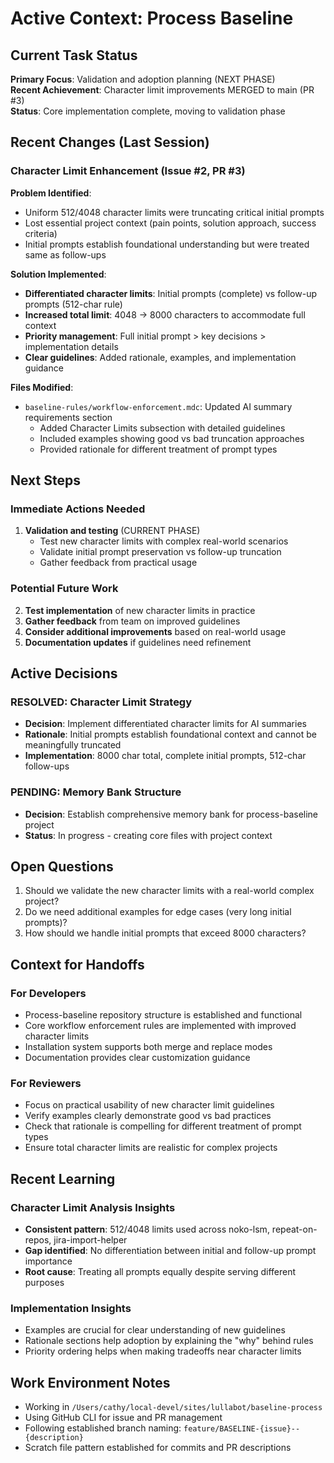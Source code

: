 # Active Context: Process Baseline

## Current Task Status

**Primary Focus**: Validation and adoption planning (NEXT PHASE)  
**Recent Achievement**: Character limit improvements MERGED to main (PR #3)  
**Status**: Core implementation complete, moving to validation phase

## Recent Changes (Last Session)

### Character Limit Enhancement (Issue #2, PR #3)

**Problem Identified**: 
- Uniform 512/4048 character limits were truncating critical initial prompts
- Lost essential project context (pain points, solution approach, success criteria)
- Initial prompts establish foundational understanding but were treated same as follow-ups

**Solution Implemented**:
- **Differentiated character limits**: Initial prompts (complete) vs follow-up prompts (512-char rule)
- **Increased total limit**: 4048 → 8000 characters to accommodate full context
- **Priority management**: Full initial prompt > key decisions > implementation details
- **Clear guidelines**: Added rationale, examples, and implementation guidance

**Files Modified**:
- `baseline-rules/workflow-enforcement.mdc`: Updated AI summary requirements section
  - Added Character Limits subsection with detailed guidelines
  - Included examples showing good vs bad truncation approaches
  - Provided rationale for different treatment of prompt types

## Next Steps

### Immediate Actions Needed
1. **Validation and testing** (CURRENT PHASE)
   - Test new character limits with complex real-world scenarios
   - Validate initial prompt preservation vs follow-up truncation
   - Gather feedback from practical usage

### Potential Future Work
2. **Test implementation** of new character limits in practice
3. **Gather feedback** from team on improved guidelines
4. **Consider additional improvements** based on real-world usage
5. **Documentation updates** if guidelines need refinement

## Active Decisions

### RESOLVED: Character Limit Strategy
- **Decision**: Implement differentiated character limits for AI summaries
- **Rationale**: Initial prompts establish foundational context and cannot be meaningfully truncated
- **Implementation**: 8000 char total, complete initial prompts, 512-char follow-ups

### PENDING: Memory Bank Structure
- **Decision**: Establish comprehensive memory bank for process-baseline project
- **Status**: In progress - creating core files with project context

## Open Questions

1. Should we validate the new character limits with a real-world complex project?
2. Do we need additional examples for edge cases (very long initial prompts)?
3. How should we handle initial prompts that exceed 8000 characters?

## Context for Handoffs

### For Developers
- Process-baseline repository structure is established and functional
- Core workflow enforcement rules are implemented with improved character limits
- Installation system supports both merge and replace modes
- Documentation provides clear customization guidance

### For Reviewers
- Focus on practical usability of new character limit guidelines
- Verify examples clearly demonstrate good vs bad practices
- Check that rationale is compelling for different treatment of prompt types
- Ensure total character limits are realistic for complex projects

## Recent Learning

### Character Limit Analysis Insights
- **Consistent pattern**: 512/4048 limits used across noko-lsm, repeat-on-repos, jira-import-helper
- **Gap identified**: No differentiation between initial and follow-up prompt importance
- **Root cause**: Treating all prompts equally despite serving different purposes

### Implementation Insights
- Examples are crucial for clear understanding of new guidelines
- Rationale sections help adoption by explaining the "why" behind rules
- Priority ordering helps when making tradeoffs near character limits

## Work Environment Notes

- Working in `/Users/cathy/local-devel/sites/lullabot/baseline-process`
- Using GitHub CLI for issue and PR management
- Following established branch naming: `feature/BASELINE-{issue}--{description}`
- Scratch file pattern established for commits and PR descriptions 